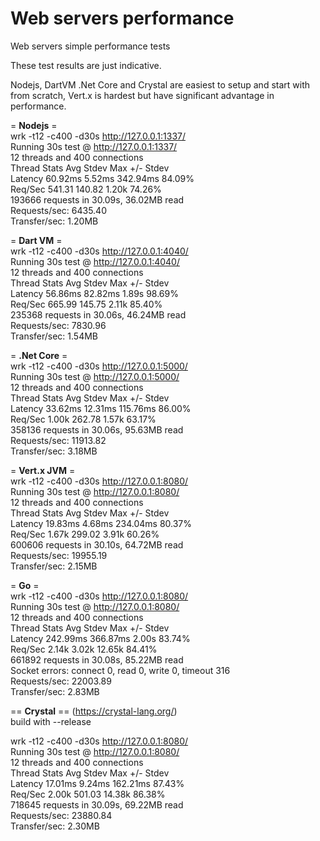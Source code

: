 # Web servers performance
Web servers simple performance tests

These test results are just indicative.

Nodejs, DartVM .Net Core and Crystal are easiest to setup and start with from scratch, Vert.x is hardest but have significant advantage in performance.

= **Nodejs** =  
wrk -t12 -c400 -d30s http://127.0.0.1:1337/  
Running 30s test @ http://127.0.0.1:1337/  
  12 threads and 400 connections  
  Thread Stats   Avg      Stdev     Max   +/- Stdev  
    Latency    60.92ms    5.52ms 342.94ms   84.09%  
    Req/Sec   541.31    140.82     1.20k    74.26%  
  193666 requests in 30.09s, 36.02MB read  
Requests/sec:   6435.40  
Transfer/sec:      1.20MB  

= **Dart VM** =  
wrk -t12 -c400 -d30s http://127.0.0.1:4040/  
Running 30s test @ http://127.0.0.1:4040/  
  12 threads and 400 connections  
  Thread Stats   Avg      Stdev     Max   +/- Stdev  
    Latency    56.86ms   82.82ms   1.89s    98.69%  
    Req/Sec   665.99    145.75     2.11k    85.40%  
  235368 requests in 30.06s, 46.24MB read  
Requests/sec:   7830.96  
Transfer/sec:      1.54MB  

= **.Net Core** =  
wrk -t12 -c400 -d30s http://127.0.0.1:5000/  
Running 30s test @ http://127.0.0.1:5000/  
  12 threads and 400 connections  
  Thread Stats   Avg      Stdev     Max   +/- Stdev  
    Latency    33.62ms   12.31ms 115.76ms   86.00%  
    Req/Sec     1.00k   262.78     1.57k    63.17%  
  358136 requests in 30.06s, 95.63MB read  
Requests/sec:  11913.82  
Transfer/sec:      3.18MB  

= **Vert.x JVM** =  
wrk -t12 -c400 -d30s http://127.0.0.1:8080/  
Running 30s test @ http://127.0.0.1:8080/  
  12 threads and 400 connections  
  Thread Stats   Avg      Stdev     Max   +/- Stdev  
    Latency    19.83ms    4.68ms 234.04ms   80.37%  
    Req/Sec     1.67k   299.02     3.91k    60.26%  
  600606 requests in 30.10s, 64.72MB read  
Requests/sec:  19955.19  
Transfer/sec:      2.15MB  

= **Go** =  
wrk -t12 -c400 -d30s http://127.0.0.1:8080/  
Running 30s test @ http://127.0.0.1:8080/  
  12 threads and 400 connections  
  Thread Stats   Avg      Stdev     Max   +/- Stdev  
    Latency   242.99ms  366.87ms   2.00s    83.74%  
    Req/Sec     2.14k     3.02k   12.65k    84.41%  
  661892 requests in 30.08s, 85.22MB read  
  Socket errors: connect 0, read 0, write 0, timeout 316  
Requests/sec:  22003.89  
Transfer/sec:      2.83MB  

== **Crystal** == (https://crystal-lang.org/)  
build with --release  

wrk -t12 -c400 -d30s http://127.0.0.1:8080/  
Running 30s test @ http://127.0.0.1:8080/  
  12 threads and 400 connections  
  Thread Stats   Avg      Stdev     Max   +/- Stdev  
    Latency    17.01ms    9.24ms 162.21ms   87.43%  
    Req/Sec     2.00k   501.03    14.38k    86.38%  
  718645 requests in 30.09s, 69.22MB read  
Requests/sec:  23880.84  
Transfer/sec:      2.30MB    


